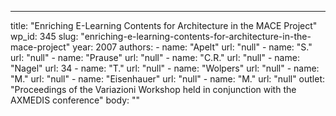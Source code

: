 ---
  title: "Enriching E-Learning Contents for Architecture in the MACE Project"
  wp_id: 345
  slug: "enriching-e-learning-contents-for-architecture-in-the-mace-project"
  year: 2007
  authors: 
    - 
      name: "Apelt"
      url: "null"
    - 
      name: "S."
      url: "null"
    - 
      name: "Prause"
      url: "null"
    - 
      name: "C.R."
      url: "null"
    - 
      name: "Nagel"
      url: 34
    - 
      name: "T."
      url: "null"
    - 
      name: "Wolpers"
      url: "null"
    - 
      name: "M."
      url: "null"
    - 
      name: "Eisenhauer"
      url: "null"
    - 
      name: "M."
      url: "null"
  outlet: "Proceedings of the Variazioni Workshop held in conjunction with the AXMEDIS conference"
  body: ""

